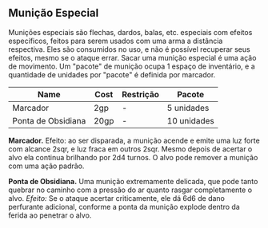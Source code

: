 ## Munição Especial
Munições especiais são flechas, dardos, balas, etc. especiais com efeitos específicos, feitos para serem usados com uma arma a distância respectiva. Eles são consumidos no uso, e não é possível recuperar seus efeitos, mesmo se o ataque errar. Sacar uma munição especial é uma ação de movimento. Um "pacote" de munição ocupa 1 espaço de inventário, e a quantidade de unidades por "pacote" é definida por marcador.

| Name               | Cost | Restrição | Pacote      |
| ------------------ | ---- | --------- | ----------- |
| Marcador           | 2gp  | -         | 5 unidades  |
| Ponta de Obsidiana | 20gp | -         | 10 unidades |

**Marcador.** Efeito: ao ser disparada, a munição acende e emite uma luz forte com alcance 2sqr, e luz fraca em outros 2sqr. Mesmo depois de acertar o alvo ela continua brilhando por 2d4 turnos. O alvo pode remover a munição com uma ação padrão.

**Ponta de Obsidiana.** Uma munição extremamente delicada, que pode tanto quebrar no caminho com a pressão do ar quanto rasgar completamente o alvo. *Efeito:* Se o ataque acertar criticamente, ele dá 6d6 de dano perfurante adicional, conforme a ponta da munição explode dentro da ferida ao penetrar o alvo.